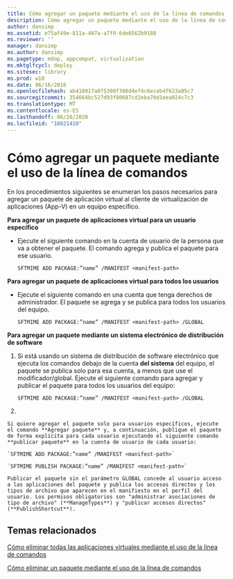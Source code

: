 ```yaml
---
title: Cómo agregar un paquete mediante el uso de la línea de comandos
description: Cómo agregar un paquete mediante el uso de la línea de comandos
author: dansimp
ms.assetid: e75af49e-811a-407a-a7f0-6de8562b9188
ms.reviewer: ''
manager: dansimp
ms.author: dansimp
ms.pagetype: mdop, appcompat, virtualization
ms.mktglfcycl: deploy
ms.sitesec: library
ms.prod: w10
ms.date: 06/16/2016
ms.openlocfilehash: ab418017a075300f308d4ef4c6eceb4f623a05c7
ms.sourcegitcommit: 354664bc527d93f80687cd2eba70d1eea024c7c3
ms.translationtype: MT
ms.contentlocale: es-ES
ms.lasthandoff: 06/26/2020
ms.locfileid: "10821410"
---
```

# Cómo agregar un paquete mediante el uso de la línea de comandos


En los procedimientos siguientes se enumeran los pasos necesarios para agregar un paquete de aplicación virtual al cliente de virtualización de aplicaciones (App-V) en un equipo específico.

**Para agregar un paquete de aplicaciones virtual para un usuario específico**

-   Ejecute el siguiente comando en la cuenta de usuario de la persona que va a obtener el paquete. El comando agrega y publica el paquete para ese usuario.

    `SFTMIME ADD PACKAGE:”name” /MANIFEST <manifest-path>`

**Para agregar un paquete de aplicaciones virtual para todos los usuarios**

-   Ejecute el siguiente comando en una cuenta que tenga derechos de administrador. El paquete se agrega y se publica para todos los usuarios del equipo.

    `SFTMIME ADD PACKAGE:”name” /MANIFEST <manifest-path> /GLOBAL`

**Para agregar un paquete mediante un sistema electrónico de distribución de software**

1.  Si está usando un sistema de distribución de software electrónico que ejecuta los comandos debajo de la cuenta **del sistema** del equipo, el paquete se publica solo para esa cuenta, a menos que use el modificador/global. Ejecute el siguiente comando para agregar y publicar el paquete para todos los usuarios del equipo:

    `SFTMIME ADD PACKAGE:”name” /MANIFEST <manifest-path> /GLOBAL`

2.  

    Si quiere agregar el paquete solo para usuarios específicos, ejecute el comando **Agregar paquete** y, a continuación, publique el paquete de forma explícita para cada usuario ejecutando el siguiente comando **publicar paquete** en la cuenta de usuario de cada usuario:

    `SFTMIME ADD PACKAGE:”name” /MANIFEST <manifest-path>`

    `SFTMIME PUBLISH PACKAGE:”name” /MANIFEST <manifest-path>`

    Publicar el paquete sin el parámetro GLOBAL concede al usuario acceso a las aplicaciones del paquete y publica los accesos directos y los tipos de archivo que aparecen en el manifiesto en el perfil del usuario. Los permisos obligatorios son "administrar asociaciones de tipo de archivo" (**ManageTypes**) y "publicar accesos directos" (**PublishShortcut**).

## Temas relacionados


[Cómo eliminar todas las aplicaciones virtuales mediante el uso de la línea de comandos](how-to-delete-all-virtual-applications-by-using-the-command-line.md)

[Cómo eliminar un paquete mediante el uso de la línea de comandos](how-to-remove-a-package-by-using-the-command-line.md)

 

 





